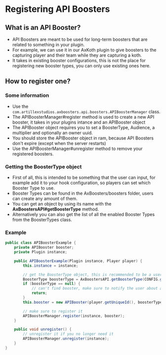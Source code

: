 # Registering API Boosters

## What is an API Booster?
- API Boosters are meant to be used for long-term boosters that are related to something in your plugin.
- For example, we can use it in our AxKoth plugin to give boosters to the capturing player and their team while they are capturing a koth.
- It takes in existing booster configurations, this is not the place for registering new booster types, you can only use existing ones here.

## How to register one?

### Some information
- Use the `com.artillexstudios.axboosters.api.boosters.APIBoosterManager` class.
- The APIBoosterManager#register method is used to create a new API booster, it takes in your plugins intance and an APIBooster object
- The APIBooster object requires you to set a BoosterType, Audience, a multiplier and optionally an owner uuid.
- You should store the APIBooster object in ram, because API Boosters don't expire (except when the server restarts)
- Use the APIBoosterManager#unregister method to remove your registered boosters.

### Getting the BoosterType object
- First of all, this is intended to be something that the user can input, for example add it to your hook configuration, so players can set which Booster Type to use.
- Booster Types can be found in the AxBoosters/boosters folder, users can create any amount of them.
- You can get an object by using its name with the **AxBoostersAPI#getBoosterType** method.
- Alternatively you can also get the list of all the enabled Booster Types from the BoosterTypes class.

### Example

```Java
public class APIBoosterExample {
    private APIBooster booster;
    private Plugin instance;

    public APIBoosterExample(Plugin instance, Player player) {
        this.instance = instance;

        // get the BoosterType object, this is recommended to be a user inputted value
        BoosterType boosterType = AxBoostersAPI.getBoosterType(CONFIG.getString("some-user-inputted-booster-type"));
        if (boosterType == null) {
            // can't find booster, make sure to notify the user about a configuration mistake
            return;
        }
        this.booster = new APIBooster(player.getUniqueId(), boosterType, Audience.PERSONAL, 150); // +150% booster

        // make sure to register it
        APIBoosterManager.register(instance, booster);
    }

    public void unregister() {
        // unregister it if you no longer need it
        APIBoosterManager.unregister(instance);
    }
}
```